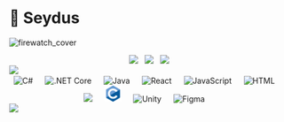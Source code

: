 # 🌟 Seydus

![firewatch_cover](https://github.com/Seydus/Seydus/assets/36193712/7a9d2bbb-febf-40cf-9408-dff5e760bcb0)


<div align="center">
  <a href="https://www.linkedin.com/in/weljohncatanpatan/" style="margin-bottom: 10px">
    <img src="https://img.shields.io/badge/LinkedIn-%230077B5.svg?logo=linkedin&logoColor=white" /></a>&nbsp;&nbsp;
  <a href="https://twitter.com/saidusdev" style="margin-bottom: 10px">
    <img src="https://img.shields.io/badge/Twitter-%231DA1F2.svg?logo=Twitter&logoColor=white" /></a>&nbsp;&nbsp;
  <a href="https://discordapp.com/users/437228848350756864" style="margin-bottom: 10px">
    <img src="https://img.shields.io/badge/Discord-%237289DA.svg?logo=discord&logoColor=white" /></a>
</div>

<img src="https://user-images.githubusercontent.com/73097560/115834477-dbab4500-a447-11eb-908a-139a6edaec5c.gif" style="max-width: 100%; display: inline-block;">

<div align="center">
    <img alt="C#" width="30px" style="padding-right:10px;" src="https://static.cdnlogo.com/logos/c/68/c-sharp-800x800.png" />&nbsp;&nbsp;
    <img alt=".NET Core" width="30px" style="padding-right:10px;" src="https://upload.wikimedia.org/wikipedia/commons/e/ee/.NET_Core_Logo.svg" />&nbsp;&nbsp;
    <img alt="Java" width="30px" style="padding-right:10px;" src="https://www.kloia.com/hubfs/java-1.png" />&nbsp;&nbsp;
    <img alt="React" width="30px" style="padding-right:10px;" src="https://assets-global.website-files.com/62038ffc9cd2db4558e3c7b7/623b38335c7b880db9eff54d_react.svg" />&nbsp;&nbsp;
    <img alt="JavaScript" width="30px" style="padding-right:10px;" src="https://cdn.jsdelivr.net/gh/devicons/devicon/icons/javascript/javascript-plain.svg" />&nbsp;&nbsp;
    <img alt="HTML" width="30px" style="padding-right:10px;" src="https://cdn.jsdelivr.net/gh/devicons/devicon/icons/html5/html5-plain.svg" />&nbsp;&nbsp;
    <img lt="CSS" width="30px" style="padding-right:10px;" src="https://cdn.jsdelivr.net/gh/devicons/devicon/icons/css3/css3-plain.svg" />&nbsp;&nbsp;
    <img alt="C" width="30px" style="padding-right:10px;" src="https://raw.githubusercontent.com/devicons/devicon/master/icons/c/c-original.svg" />&nbsp;&nbsp;
    <img alt="Unity" width="30px" style="padding-right:10px;" src="https://cdn-icons-png.flaticon.com/512/5969/5969346.png" />&nbsp;&nbsp;
    <img alt="Figma" width="30px" style="padding-right:10px;" src="https://www.vectorlogo.zone/logos/figma/figma-icon.svg" />&nbsp;&nbsp;
</div>

<img src="https://user-images.githubusercontent.com/73097560/115834477-dbab4500-a447-11eb-908a-139a6edaec5c.gif" style="max-width: 100%; display: inline-block;">
